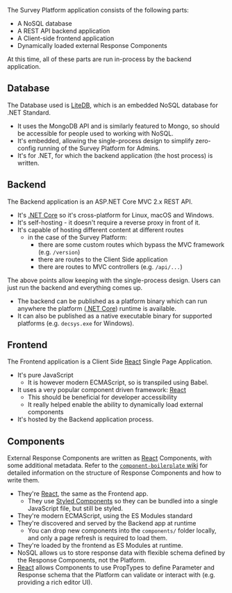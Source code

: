 The Survey Platform application consists of the following parts:

- A NoSQL database
- A REST API backend application
- A Client-side frontend application
- Dynamically loaded external Response Components

At this time, all of these parts are run in-process by the backend application.

## Database

The Database used is [LiteDB], which is an embedded NoSQL database for .NET Standard.

- It uses the MongoDB API and is similarly featured to Mongo, so should be accessible for people used to working with NoSQL.
- It's embedded, allowing the single-process design to simplify zero-config running of the Survey Platform for Admins.
- It's for .NET, for which the backend application (the host process) is written.

## Backend

The Backend application is an ASP.NET Core MVC 2.x REST API.

- It's [.NET Core] so it's cross-platform for Linux, macOS and Windows.
- It's self-hosting - it doesn't require a reverse proxy in front of it.
- It's capable of hosting different content at different routes
  - in the case of the Survey Platform:
    - there are some custom routes which bypass the MVC framework (e.g. `/version`)
    - there are routes to the Client Side application
    - there are routes to MVC controllers (e.g. `/api/...`)

The above points allow keeping with the single-process design. Users can just run the backend and everything comes up.

- The backend can be published as a platform binary which can run anywhere the platform ([.NET Core]) runtime is available.
- It can also be published as a native executable binary for supported platforms (e.g. `decsys.exe` for Windows).

## Frontend

The Frontend application is a Client Side [React] Single Page Application.

- It's pure JavaScript
  - It is however modern ECMAScript, so is transpiled using Babel.
- It uses a very popular component driven framework: [React]
  - This should be beneficial for developer accessibility
  - It really helped enable the ability to dynamically load external components
- It's hosted by the Backend application process.

## Components

External Response Components are written as [React] Components, with some additional metadata. Refer to the [`component-boilerplate` wiki](https://github.com/decsys/component-boilerplate/wiki) for detailed information on the structure of Response Components and how to write them.

- They're [React], the same as the Frontend app.
  - They use [Styled Components] so they can be bundled into a single JavaScript file, but still be styled.
- They're modern ECMAScript, using the ES Modules standard
- They're discovered and served by the Backend app at runtime
  - You can drop new components into the `components/` folder locally, and only a page refresh is required to load them.
- They're loaded by the frontend as ES Modules at runtime.
- NoSQL allows us to store response data with flexible schema defined by the Response Components, not the Platform.
- [React] allows Components to use PropTypes to define Parameter and Response schema that the Platform can validate or interact with (e.g. providing a rich editor UI).

[litedb]: https://www.litedb.org/
[.net core]: https://dotnet.microsoft.com/
[react]: https://reactjs.org/
[styled components]: https://www.styled-components.com/

